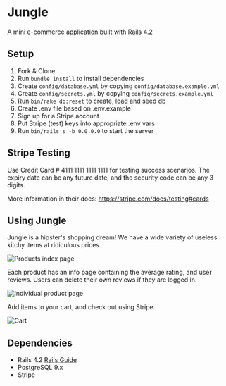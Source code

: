 # Jungle

A mini e-commerce application built with Rails 4.2


## Setup

1. Fork & Clone
2. Run `bundle install` to install dependencies
3. Create `config/database.yml` by copying `config/database.example.yml`
4. Create `config/secrets.yml` by copying `config/secrets.example.yml`
5. Run `bin/rake db:reset` to create, load and seed db
6. Create .env file based on .env.example
7. Sign up for a Stripe account
8. Put Stripe (test) keys into appropriate .env vars
9. Run `bin/rails s -b 0.0.0.0` to start the server

## Stripe Testing

Use Credit Card # 4111 1111 1111 1111 for testing success scenarios. The expiry date can be any future date, and the security code can  be any 3 digits.

More information in their docs: <https://stripe.com/docs/testing#cards>

## Using Jungle

Jungle is a hipster's shopping dream! We have a wide variety of useless kitchy items at ridiculous prices.

![Products index page](https://github.com/)

Each product has an info page containing the average rating, and user reviews. Users can delete their own reviews if they are logged in.

![Individual product page](https://github.com/)

Add items to your cart, and check out using Stripe.

![Cart](https://github.com/)

## Dependencies

* Rails 4.2 [Rails Guide](http://guides.rubyonrails.org/v4.2/)
* PostgreSQL 9.x
* Stripe
